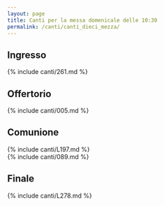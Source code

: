 ```yaml
---
layout: page
title: Canti per la messa domenicale delle 10:30
permalink: /canti/canti_dieci_mezza/
---
```


## Ingresso
{% include canti/261.md %}   

## Offertorio
{% include canti/005.md %}   

## Comunione   
{% include canti/L197.md %}   
{% include canti/089.md %}   

## Finale
{% include canti/L278.md %}   
